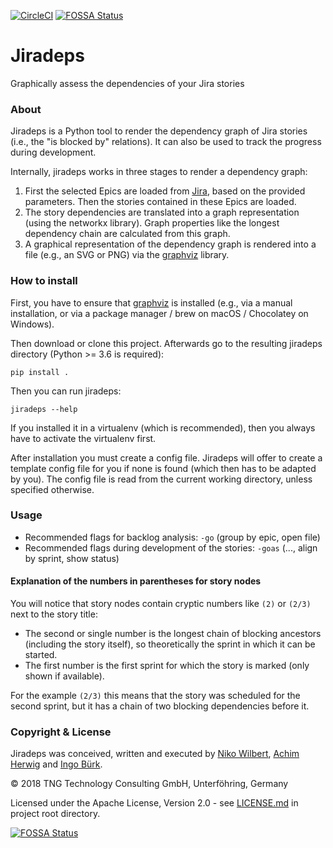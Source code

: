 [![CircleCI](https://circleci.com/gh/TNG/jiradeps.svg?style=svg)](https://circleci.com/gh/TNG/jiradeps)
[![FOSSA Status](https://app.fossa.io/api/projects/git%2Bgithub.com%2FTNG%2Fjiradeps.svg?type=shield)](https://app.fossa.io/projects/git%2Bgithub.com%2FTNG%2Fjiradeps?ref=badge_shield)

# Jiradeps

Graphically assess the dependencies of your Jira stories

### About
Jiradeps is a Python tool to render the dependency graph of Jira stories (i.e., the "is blocked by" relations). It can 
also be used to track the progress during development.

Internally, jiradeps works in three stages to render a dependency graph:
1. First the selected Epics are loaded from [Jira](https://www.atlassian.com/software/jira), based on the provided parameters. Then the stories contained in these Epics are loaded.
2. The story dependencies are translated into a graph representation (using the networkx library). Graph properties like the longest dependency chain are calculated from this graph.
3. A graphical representation of the dependency graph is rendered into a file (e.g., an SVG or PNG) via the [graphviz](https://www.graphviz.org/) library.  

### How to install

First, you have to ensure that [graphviz](https://www.graphviz.org/) is installed (e.g., via a manual installation, or via a package manager / brew on macOS / Chocolatey on Windows).

Then download or clone this project. Afterwards go to the resulting jiradeps directory (Python >= 3.6 is required):

    pip install .

Then you can run jiradeps:

    jiradeps --help

If you installed it in a virtualenv (which is recommended), then you always have to activate the virtualenv first.

After installation you must create a config file. Jiradeps will offer to create a template config file for you if none 
is found (which then has to be adapted by you). The config file is read from the current working directory, unless 
specified otherwise.

### Usage
- Recommended flags for backlog analysis: `-go` (group by epic, open file)
- Recommended flags during development of the stories: `-goas` (..., align by sprint, show status)

#### Explanation of the numbers in parentheses for story nodes
You will notice that story nodes contain cryptic numbers like `(2)` or `(2/3)` next to the story title: 
- The second or single number is the longest chain of blocking ancestors (including the story itself), so theoretically 
the sprint in which it can be started.
- The first number is the first sprint for which the story is marked (only shown if available).

For the example `(2/3)` this means that the story was scheduled for the second sprint, but it has a chain of two 
blocking dependencies before it.

### Copyright & License

Jiradeps was conceived, written and executed by [Niko Wilbert](https://github.com/nwilbert), 
[Achim Herwig](https://github.com/achimh3011) and [Ingo Bürk](https://github.com/airblader).

&copy; 2018 TNG Technology Consulting GmbH, Unterföhring, Germany

Licensed under the Apache License, Version 2.0 - see [LICENSE.md](LICENSE.md) in project root directory.


[![FOSSA Status](https://app.fossa.io/api/projects/git%2Bgithub.com%2FTNG%2Fjiradeps.svg?type=large)](https://app.fossa.io/projects/git%2Bgithub.com%2FTNG%2Fjiradeps?ref=badge_large)